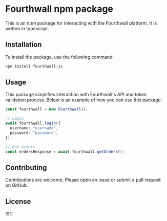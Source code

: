 # Fourthwall npm package

This is an npm package for interacting with the Fourthwall platform. It is written in typescript.

## Installation

To install the package, use the following command:

```bash
npm install fourthwall-js
```

## Usage

This package simplifies interaction with Fourthwall's API and token validation process. Below is an example of how you can use this package:

```typescript
const fourthwall = new Fourthwall();

// Login
await fourthwall.login({
  username: "username",
  password: "password",
});

// Get orders
const ordersResponse = await fourthwall.getOrders();
```

## Contributing

Contributions are welcome. Please open an issue or submit a pull request on GitHub.

## License

ISC

